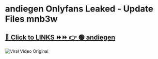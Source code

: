 
 # andiegen Onlyfans Leaked - Update Files mnb3w

## <h2><a href="https://clipsfans.com/andiegen&ref=git">🔗 Click to LINKS ⏩⏩ 👉 🟢 andiegen </a></h2>

<a href="https://clipsfans.com/andiegen&ref=git" rel="nofollow" data-target="animated-image.originalLink"><img src="https://i.ibb.co.com/xMMVF88/686577567.gif" alt="Viral Video Original" style="max-width: 100%; display: inline-block;" data-target="animated-image.originalImage"></a>

